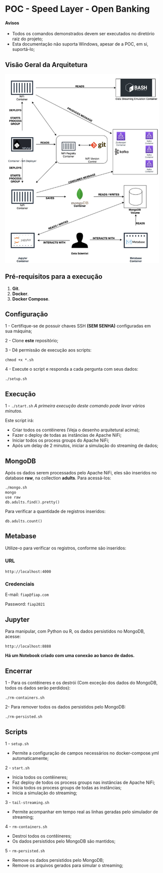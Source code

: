 # POC - Speed Layer - Open Banking

#### Avisos
- Todos os comandos demonstrados devem ser executados no diretório raiz do projeto;
- Esta documentação não suporta Windows, apesar de a POC, em si, suportá-lo;


## Visão Geral da Arquitetura

![Arquitetura - Visão Geral](SpeedLayer.jpg)

## Pré-requisitos para a execução

 1. **Git**.
 2. **Docker**.
 3. **Docker Compose**.

## Configuração

1 -  Certifique-se de possuir chaves SSH **(SEM SENHA)** configuradas em sua máquina;

2 - Clone **este** repositório;

3 - Dê permissão de execução aos scripts:

`chmod +x *.sh`

4 - Execute o script e responda a cada pergunta com seus dados:

`./setup.sh`

## Execução
1 - `./start.sh`
*A primeira execução deste comando pode levar vários minutos.*

Este script irá:
- Criar todos os contêineres (Veja o desenho arquitetural acima);
- Fazer o deploy de todas as instâncias de Apache NiFi;
- Iniciar todos os process groups do Apache NiFi;
- Após um delay de 2 minutos, iniciar a simulação do streaming de dados;
 
## MongoDB
Após os dados serem processados pelo Apache NiFi, eles são inseridos no database **raw**, na collection **adults**.
Para acessá-los:

    ./mongo.sh
    mongo
    use raw
    db.adults.find().pretty()

Para verificar a quantidade de registros inseridos:

`db.adults.count()`

## Metabase
Utilize-o para verificar os registros, conforme são inseridos:

### URL
`http://localhost:4000`

### Credenciais
E-mail: `fiap@fiap.com`

Password: `fiap2021`

## Jupyter
Para manipular, com Python ou R, os dados persistidos no MongoDB, acesse:

`http://localhost:8888`

**Há um Notebook criado com uma conexão ao banco de dados.**

## Encerrar
1 - Para os contêineres e os destrói (Com exceção dos dados do MongoDB, todos os dados serão perdidos):

`./rm-containers.sh`

2- Para remover todos os dados persistidos pelo MongoDB:

`./rm-persisted.sh`


## Scripts
1 - `setup.sh`
- Permite a configuração de campos necessários no docker-compose.yml automaticamente;

2 - `start.sh`
- Inicia todos os contêineres;
- Faz deploy de todos os process groups nas instâncias de Apache NiFi;
- Inicia todos os process groups de todas as instâncias;
- Inicia a simulação do streaming;

3 - `tail-streaming.sh`
- Permite acompanhar em tempo real as linhas geradas pelo simulador de streaming;

4 - `rm-containers.sh`
- Destroi todos os contêineres;
- Os dados persistidos pelo MongoDB são mantidos;

5 - `rm-persisted.sh`
- Remove os dados persistidos pelo MongoDB;
- Remove os arquivos gerados para simular o streaming;
